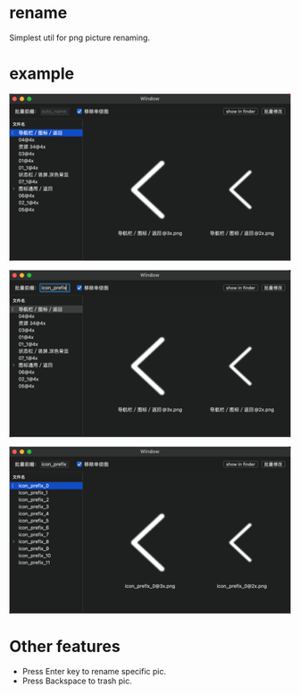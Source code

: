 # rename
Simplest util for png picture renaming.

# example

![](./pics/1.png)

![](./pics/2.png)

![](./pics/3.png)

# Other features

* Press Enter key to rename specific pic.
* Press Backspace to trash pic.